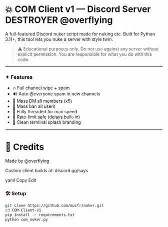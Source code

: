 # 💥 COM Client v1 — Discord Server DESTROYER @overflying 

A full-featured Discord nuker script made for nuking etc. Built for Python 3.11+, this tool lets you nuke a server with style twin.

> ⚠️ Educational purposes only. Do not use against any server without explicit permission. You are responsible for what you do with this code.

---

### ✦ Features

- 🔥 Full channel wipe + spam
- 🔊 Auto @everyone spam in new channels
- 💬 Mass DM all members (x5)
- 🔨 Mass ban all users
- 🧠 Fully threaded for max speed
- 🧪 Rate-limit safe (delays built-in)
- 🧱 Clean terminal splash branding

---

# 👑 Credits
Made by @overflying 

Custom client builds at: discord.gg/says

yaml
Copy
Edit



### 🛠 Setup

```bash
git clone https://github.com/muzfr/nuker.git
cd COM-Client-v1
pip install -r requirements.txt
python com_nuker.py
